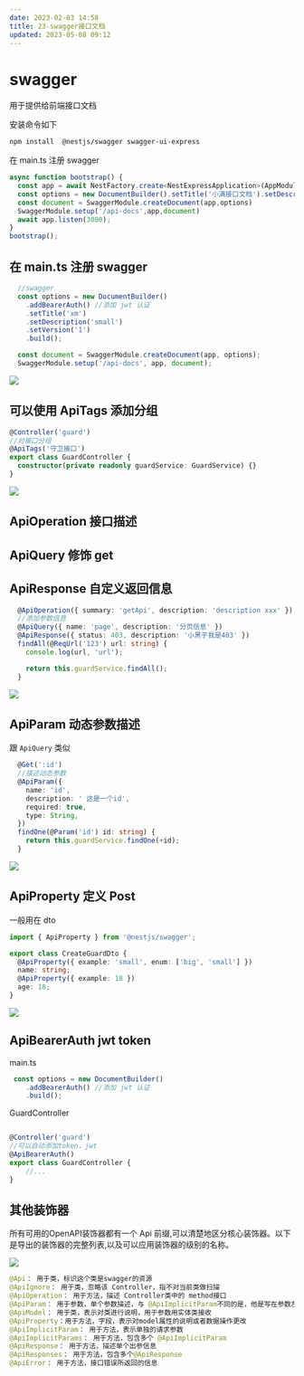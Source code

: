 ```yaml
---
date: 2023-02-03 14:58
title: 23-swagger接口文档
updated: 2023-05-08 09:12
---
```


# swagger

用于提供给前端接口文档

安装命令如下

```sh
npm install  @nestjs/swagger swagger-ui-express
```

在 main.ts 注册 swagger

```ts
async function bootstrap() {
  const app = await NestFactory.create<NestExpressApplication>(AppModule);
  const options = new DocumentBuilder().setTitle('小满接口文档').setDescription('描述，。。。').setVersion('1').build()
  const document = SwaggerModule.createDocument(app,options)
  SwaggerModule.setup('/api-docs',app,document)
  await app.listen(3000);
}
bootstrap();
```

## 在 main.ts 注册 swagger

```ts
  //swagger
  const options = new DocumentBuilder()
    .addBearerAuth() //添加 jwt 认证
    .setTitle('xm')
    .setDescription('small')
    .setVersion('1')
    .build();

  const document = SwaggerModule.createDocument(app, options);
  SwaggerModule.setup('/api-docs', app, document);
```

![](./_images/image-2023-02-03_15-31-20-444-23-swagger接口文档.png)

## 可以使用 ApiTags 添加分组

```ts
@Controller('guard')
//对接口分组
@ApiTags('守卫接口')
export class GuardController {
  constructor(private readonly guardService: GuardService) {}
}
```

![](./_images/image-2023-02-03_15-34-25-469-23-swagger接口文档.png)

## ApiOperation 接口描述

## ApiQuery 修饰 get

## ApiResponse 自定义返回信息

```ts
  @ApiOperation({ summary: 'getApi', description: 'description xxx' })
  //添加参数信息
  @ApiQuery({ name: 'page', description: '分页信息' })
  @ApiResponse({ status: 403, description: '小黑子我是403' })
  findAll(@ReqUrl('123') url: string) {
    console.log(url, 'url');

    return this.guardService.findAll();
  }
```

![](./_images/image-2023-02-03_15-36-55-256-23-swagger接口文档.png)

## ApiParam 动态参数描述

跟 `ApiQuery` 类似

```ts
  @Get(':id')
  //描述动态参数
  @ApiParam({
    name: 'id',
    description: ' 这是一个id',
    required: true,
    type: String,
  })
  findOne(@Param('id') id: string) {
    return this.guardService.findOne(+id);
  }
```

![](./_images/image-2023-02-03_15-41-25-986-23-swagger接口文档.png)

## ApiProperty 定义 Post

一般用在 dto

```ts
import { ApiProperty } from '@nestjs/swagger';

export class CreateGuardDto {
  @ApiProperty({ example: 'small', enum: ['big', 'small'] })
  name: string;
  @ApiProperty({ example: 18 })
  age: 18;
}

```

![](./_images/image-2023-02-03_15-38-30-128-23-swagger接口文档.png)

## ApiBearerAuth jwt token

main.ts

```ts
 const options = new DocumentBuilder()
    .addBearerAuth() //添加 jwt 认证
    .build();
```

GuardController

```ts

@Controller('guard')
//可以自动添加token，jwt
@ApiBearerAuth()
export class GuardController {
    //...
}
```

## 其他装饰器

所有可用的OpenAPI装饰器都有一个 Api 前缀,可以清楚地区分核心装饰器。以下是导出的装饰器的完整列表,以及可以应用装饰器的级别的名称。

![](./_images/image-2023-02-03_15-45-34-003-23-swagger接口文档.png)



```java
@Api： 用于类，标识这个类是swagger的资源
@ApiIgnore： 用于类，忽略该 Controller，指不对当前类做扫描
@ApiOperation： 用于方法，描述 Controller类中的 method接口
@ApiParam： 用于参数，单个参数描述，与 @ApiImplicitParam不同的是，他是写在参数左侧的。如（ @ApiParam(name="username",value="用户名")Stringusername）
@ApiModel： 用于类，表示对类进行说明，用于参数用实体类接收
@ApiProperty：用于方法，字段，表示对model属性的说明或者数据操作更改
@ApiImplicitParam： 用于方法，表示单独的请求参数
@ApiImplicitParams： 用于方法，包含多个 @ApiImplicitParam
@ApiResponse： 用于方法，描述单个出参信息
@ApiResponses： 用于方法，包含多个@ApiResponse
@ApiError： 用于方法，接口错误所返回的信息
```